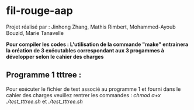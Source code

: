 # fil-rouge-aap
Projet réalisé par : Jinhong Zhang, Mathis Rimbert, Mohammed-Ayoub Bouzid, Marie Tanavelle

**Pour compiler les codes :  L'utilisation de la commande "make" entrainera la création de 3 exécutables correspondant aux 3 progammes à développer selon le cahier des charges**

## Programme 1 tttree :
Pour exécuter le fichier de test associé au programme 1 et fourni dans le cahier des charges veuillez rentrer les commandes :  *chmod a+x ./test_tttree.sh* et *./test_tttree.sh*

